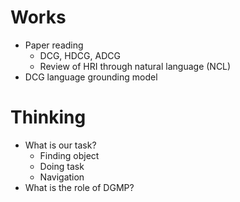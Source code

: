 # Works
* Paper reading
    * DCG, HDCG, ADCG
    * Review of HRI through natural language (NCL)
* DCG language grounding model

# Thinking
* What is our task?
    * Finding object
    * Doing task
    * Navigation
* What is the role of DGMP?
